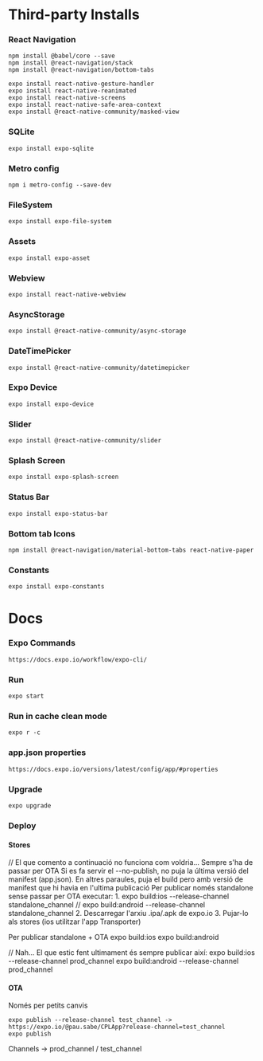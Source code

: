 # Third-party Installs
### React Navigation

    npm install @babel/core --save
    npm install @react-navigation/stack
    npm install @react-navigation/bottom-tabs

    expo install react-native-gesture-handler
    expo install react-native-reanimated
    expo install react-native-screens
    expo install react-native-safe-area-context
    expo install @react-native-community/masked-view

### SQLite

    expo install expo-sqlite

### Metro config

    npm i metro-config --save-dev

### FileSystem

    expo install expo-file-system

### Assets

    expo install expo-asset

### Webview

    expo install react-native-webview

### AsyncStorage

    expo install @react-native-community/async-storage

### DateTimePicker

    expo install @react-native-community/datetimepicker

### Expo Device

    expo install expo-device

### Slider

    expo install @react-native-community/slider

### Splash Screen

    expo install expo-splash-screen

### Status Bar

    expo install expo-status-bar

### Bottom tab Icons

    npm install @react-navigation/material-bottom-tabs react-native-paper

### Constants

    expo install expo-constants


# Docs
### Expo Commands

    https://docs.expo.io/workflow/expo-cli/

### Run

    expo start

### Run in cache clean mode

    expo r -c

### app.json properties

    https://docs.expo.io/versions/latest/config/app/#properties

### Upgrade

    expo upgrade

### Deploy
#### Stores
// El que comento a continuació no funciona com voldria... Sempre s'ha de passar per OTA
Si es fa servir el --no-publish, no puja la última versió del manifest (app.json).
En altres paraules, puja el build pero amb versió de manifest que hi havia en l'ultima publicació
Per publicar només standalone sense passar per OTA executar:
    1. expo build:ios --release-channel standalone_channel // expo build:android --release-channel standalone_channel
    2. Descarregar l'arxiu .ipa/.apk de expo.io
    3. Pujar-lo als stores (ios utilitzar l'app Transporter)

Per publicar standalone + OTA
    expo build:ios
    expo build:android

// Nah... El que estic fent ultimament és sempre publicar així:
    expo build:ios --release-channel prod_channel
    expo build:android --release-channel prod_channel

#### OTA
Només per petits canvis

    expo publish --release-channel test_channel -> https://expo.io/@pau.sabe/CPLApp?release-channel=test_channel
    expo publish
    

Channels -> prod_channel / test_channel